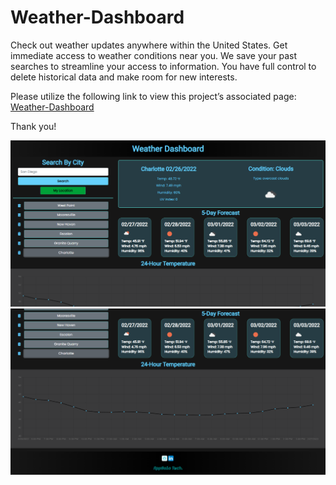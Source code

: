 # Weather-Dashboard
Check out weather updates anywhere within the United States. Get immediate access to weather conditions near you. We save your past searches to streamline your access to information. You have full control to delete historical data and make room for new interests. 

Please utilize the following link to view this project’s associated page: [Weather-Dashboard](https://apollosolo.github.io/Weather-Dashboard/)

Thank you!

![weather-dash](./assets/images/weather-dash-1.png)
![weather-dash](./assets/images/weather-dash-2.png)
